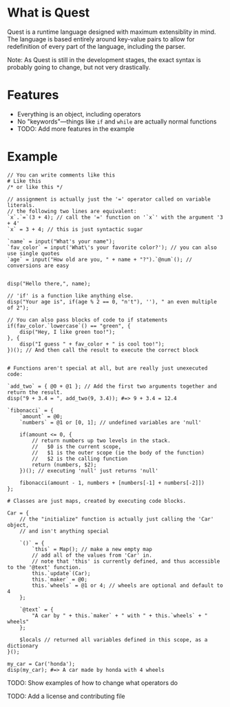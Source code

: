 # What is Quest
Quest is a runtime language designed with maximum extensiblity in mind. The language is based entirely around key-value pairs to allow for redefinition of every part of the language, including the parser.

Note: As Quest is still in the development stages, the exact syntax is probably going to change, but not very drastically.

# Features
- Everything is an object, including operators
- No "keywords"—things like `if` and `while` are actually normal functions
- TODO: Add more features in the example

# Example

```
// You can write comments like this
# Like this
/* or like this */

// assignment is actually just the '=' operator called on variable literals.
// the following two lines are equivalent:
`x`.`=`(3 + 4); // call the '=' function on '`x`' with the argument '3 + 4'
`x` = 3 + 4; // this is just syntactic sugar

`name` = input("What's your name"); 
`fav_color` = input('What\'s your favorite color?'); // you can also use single quotes
`age` = input("How old are you, " + name + "?").`@num`(); // conversions are easy


disp("Hello there,", name);

// 'if' is a function like anything else.
disp("Your age is", if(age % 2 == 0, "n't"), ''), " an even multiple of 2");

// You can also pass blocks of code to if statements
if(fav_color.`lowercase`() == "green", {
	disp("Hey, I like green too!");
}, {
	disp("I guess " + fav_color + " is cool too!");
})(); // And then call the result to execute the correct block


# Functions aren't special at all, but are really just unexecuted code:

`add_two` = { @0 + @1 }; // Add the first two arguments together and return the result.
disp("9 + 3.4 = ", add_two(9, 3.4)); #=> 9 + 3.4 = 12.4

`fibonacci` = {
	`amount` = @0;
	`numbers` = @1 or [0, 1]; // undefined variables are 'null'

	if(amount <= 0, {
		// return numbers up two levels in the stack.
		//   $0 is the current scope,
		//   $1 is the outer scope (ie the body of the function)
		//   $2 is the calling function
		return (numbers, $2);
	})(); // executing 'null' just returns 'null'

	fibonacci(amount - 1, numbers + [numbers[-1] + numbers[-2]])
};

# Classes are just maps, created by executing code blocks.

Car = {
	// the "initialize" function is actually just calling the 'Car' object,
	// and isn't anything special

	`()` = {
		`this` = Map(); // make a new empty map
		// add all of the values from 'Car' in.
		// note that 'this' is currently defined, and thus accessible to the '@text' function.
		this.`update`(Car);
		this.`maker` = @0;
		this.`wheels` = @1 or 4; // wheels are optional and default to 4
	};

	`@text` = {
		"A car by " + this.`maker` + " with " + this.`wheels` + " wheels"
	};

	$locals // returned all variables defined in this scope, as a dictionary
}();

my_car = Car('honda');
disp(my_car); #=> A car made by honda with 4 wheels

```

TODO: Show examples of how to change what operators do

TODO: Add a license and contributing file



